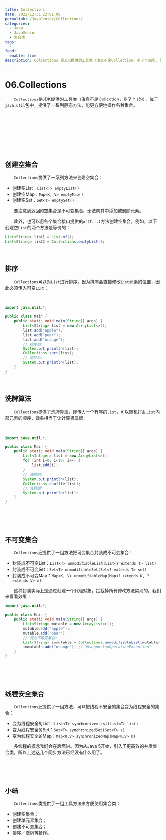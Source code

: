 ```yaml
---
title: Collections
date: 2022-12-31 22:01:09
permalink: /JavaSenior/Collections/
categories:
  - Java
  - JavaSenior
  - 集合类
tags:
  - 
feed:
  enable: true
description: Collections 是JDK提供的工具类（注意不是Collection，多了个s的），位于 java.util 包中，提供了一系列静态方法，能更方便地操作各种集合。
---
```



# 06.Collections

　　`Collections`是JDK提供的工具类（注意不是Collection，多了个s的），位于`java.util`包中，提供了一系列静态方法，能更方便地操作各种集合。

<!-- more -->　　‍

　　‍

　　‍

　　‍

## 创建空集合

　　`Collections`提供了一系列方法来创建空集合：

* 创建空List：`List<T> emptyList()`
* 创建空Map：`Map<K, V> emptyMap()`
* 创建空Set：`Set<T> emptySet()`

　　要注意到返回的空集合是不可变集合，无法向其中添加或删除元素。

　　此外，也可以用各个集合接口提供的`of(T...)`方法创建空集合。例如，以下创建空`List`的两个方法是等价的：

```java
List<String> list1 = List.of();
List<String> list2 = Collections.emptyList();
```

　　‍

## 排序

　　`Collections`可以对`List`进行排序。因为排序会直接修改`List`元素的位置，因此必须传入可变`List`：

　　‍

```java
import java.util.*;

public class Main {
    public static void main(String[] args) {
        List<String> list = new ArrayList<>();
        list.add("apple");
        list.add("pear");
        list.add("orange");
        // 排序前:
        System.out.println(list);
        Collections.sort(list);
        // 排序后:
        System.out.println(list);
    }
}

```

　　‍

## 洗牌算法

　　`Collections`提供了洗牌算法，即传入一个有序的`List`，可以随机打乱`List`内部元素的顺序，效果相当于让计算机洗牌：

　　‍

```java
import java.util.*;

public class Main {
    public static void main(String[] args) {
        List<Integer> list = new ArrayList<>();
        for (int i=0; i<10; i++) {
            list.add(i);
        }
        // 洗牌前:
        System.out.println(list);
        Collections.shuffle(list);
        // 洗牌后:
        System.out.println(list);
    }
}
```

　　‍

　　‍

## 不可变集合

　　`Collections`还提供了一组方法把可变集合封装成不可变集合：

* 封装成不可变List：`List<T> unmodifiableList(List<? extends T> list)`
* 封装成不可变Set：`Set<T> unmodifiableSet(Set<? extends T> set)`
* 封装成不可变Map：`Map<K, V> unmodifiableMap(Map<? extends K, ? extends V> m)`

　　这种封装实际上是通过创建一个代理对象，拦截掉所有修改方法实现的。我们来看看效果：

```java
import java.util.*;

public class Main {
    public static void main(String[] args) {
        List<String> mutable = new ArrayList<>();
        mutable.add("apple");
        mutable.add("pear");
        // 变为不可变集合:
        List<String> immutable = Collections.unmodifiableList(mutable);
        immutable.add("orange"); // UnsupportedOperationException!
    }
}
```

　　‍

　　‍

## 线程安全集合

　　`Collections`还提供了一组方法，可以把线程不安全的集合变为线程安全的集合：

* 变为线程安全的List：`List<T> synchronizedList(List<T> list)`
* 变为线程安全的Set：`Set<T> synchronizedSet(Set<T> s)`
* 变为线程安全的Map：`Map<K,V> synchronizedMap(Map<K,V> m)`

　　多线程的概念我们会在后面讲。因为从Java 5开始，引入了更高效的并发集合类，所以上述这几个同步方法已经没有什么用了。

　　‍

　　‍

## 小结

　　`Collections`类提供了一组工具方法来方便使用集合类：

* 创建空集合；
* 创建单元素集合；
* 创建不可变集合；
* 排序／洗牌等操作。
